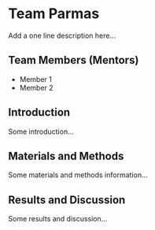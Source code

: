 # Team Parmas
Add a one line description here...

## Team Members (Mentors)
- Member 1
- Member 2

## Introduction
Some introduction...

## Materials and Methods
Some materials and methods information...

## Results and Discussion
Some results and discussion...
